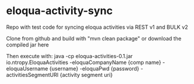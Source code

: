 eloqua-activity-sync
====================

Repo with test code for syncing eloqua activities via REST v1 and BULK v2

Clone from github and build with "mvn clean package" or download the compiled jar here 

Then execute with:
java -cp eloqua-activities-0.1.jar io.ntropy.EloquaActivities -eloquaCompanyName {comp name} -eloquaUsername {username} -eloquaPwd {password} -activitiesSegmentURI {activity segment uri}
